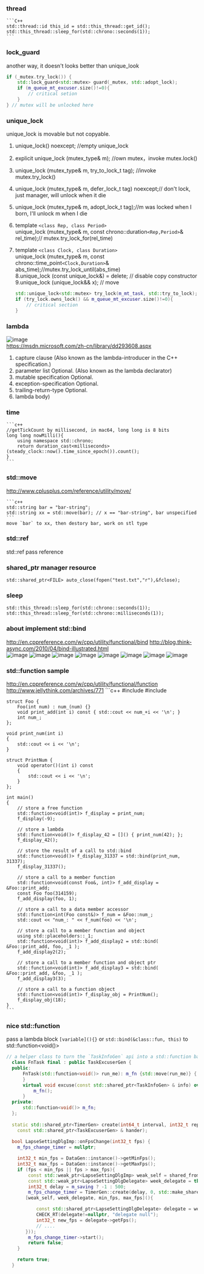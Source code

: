 ### thread

    ```C++
    std::thread::id this_id = std::this_thread::get_id();
    std::this_thread::sleep_for(std::chrono::seconds(1));
    ```
### lock_guard
another way, it doesn't looks better than unique_look
   ```C++
   if (_mutex.try_lock()) { 
       std::lock_guard<std::mutex> guard(_mutex, std::adopt_lock);
       if (m_queue_mt_excuser.size()!=0){
           // critical setion
       }
   } // mutex will be unlocked here
   ```

### unique_lock
unique_lock is movable but not copyable.  
1. unique_lock() noexcept;   //empty unique_lock  
2. explicit unique_lock (mutex_type& m); //own mutex，invoke mutex.lock()   
3. unique_lock (mutex_type& m, try_to_lock_t tag); //invoke mutex.try_lock()  
4. unique_lock (mutex_type& m, defer_lock_t tag) noexcept;// don't lock, just manager, will unlock when it die  
5. unique_lock (mutex_type& m, adopt_lock_t tag);//m was locked when I born, I'll unlock m when I die  
6. template `<class Rep, class Period>`  
   unique_lock (mutex_type& m, const chrono::duration`<Rep,Period>`& rel_time);// mutex.try_lock_for(rel_time)  
7. template `<class Clock, class Duration>`  
   unique_lock (mutex_type& m, const chrono::time_point`<Clock,Duration>`& abs_time);//mutex.try_lock_until(abs_time)  
8.unique_lock (const unique_lock&) = delete; // disable copy constructor  
9.unique_lock (unique_lock&& x); // move  

    ```C++
    std::unique_lock<std::mutex> try_lock(m_mt_task, std::try_to_lock);
    if (try_lock.owns_lock() && m_queue_mt_excuser.size()!=0){
        // critical section
    }
    ```

### lambda
![image](https://github.com/oldmannt/develop-tips/raw/master/cpp/lamda01.jpeg)  
https://msdn.microsoft.com/zh-cn/library/dd293608.aspx  
1. capture clause (Also known as the lambda-introducer in the C++ specification.)  
2. parameter list Optional.  (Also known as the lambda declarator)  
3. mutable specification Optional.  
4. exception-specification Optional.  
5. trailing-return-type Optional.  
6. lambda body)  
### time
    
    ```c++
    //getTickCount by millisecond, in mac64, long long is 8 bits
    long long nowMilli(){
        using namespace std::chrono;
        return duration_cast<milliseconds>(steady_clock::now().time_since_epoch()).count();
    }
    ```
    

### std::move
http://www.cplusplus.com/reference/utility/move/  

    ```c++
    std::string bar = "bar-string";
    std::string xx = std::move(bar); // x == "bar-string", bar unspecified 
    ```
    move `bar` to xx, then destory bar, work on stl type
### std::ref  
std::ref<T> pass reference  

### shared_ptr manager resource


    std::shared_ptr<FILE> auto_close(fopen("test.txt","r"),&fclose);

### sleep 

    std::this_thread::sleep_for(std::chrono::seconds(1));
    std::this_thread::sleep_for(std::chrono::milliseconds(1));

### about implement std::bind
http://en.cppreference.com/w/cpp/utility/functional/bind
http://blog.think-async.com/2010/04/bind-illustrated.html  
![image](https://github.com/oldmannt/develop-tips/raw/master/cpp/bind01-plain-function-one-var-zero-args.png) 
![image](https://github.com/oldmannt/develop-tips/raw/master/cpp/bind02-member-function-one-var-zero-args.png) 
![image](https://github.com/oldmannt/develop-tips/raw/master/cpp/bind03-member-function-zero-vars-one-arg.png) 
![image](https://github.com/oldmannt/develop-tips/raw/master/cpp/bind04-member-function-one-var-one-arg.png) 
![image](https://github.com/oldmannt/develop-tips/raw/master/cpp/bind05-plain-function-one-var-two-args.png) 
![image](https://github.com/oldmannt/develop-tips/raw/master/cpp/bind06-plain-function-one-var-two-args-second-ignored.png) 
![image](https://github.com/oldmannt/develop-tips/raw/master/cpp/bind07-plain-function-one-var-two-args-first-ignored.png) 
![image](https://github.com/oldmannt/develop-tips/raw/master/cpp/bind08-plain-function-one-var-two-args-reordered.png) 

### std::function sample
http://en.cppreference.com/w/cpp/utility/functional/function
http://www.jellythink.com/archives/771
    ```c++
    #include <functional>
    #include <iostream>

    struct Foo {
        Foo(int num) : num_(num) {}
        void print_add(int i) const { std::cout << num_+i << '\n'; }
        int num_;
    };

    void print_num(int i)
    {
        std::cout << i << '\n';
    }

    struct PrintNum {
        void operator()(int i) const
        {
            std::cout << i << '\n';
        }
    };

    int main()
    {
        // store a free function
        std::function<void(int)> f_display = print_num;
        f_display(-9);

        // store a lambda
        std::function<void()> f_display_42 = []() { print_num(42); };
        f_display_42();

        // store the result of a call to std::bind
        std::function<void()> f_display_31337 = std::bind(print_num, 31337);
        f_display_31337();

        // store a call to a member function
        std::function<void(const Foo&, int)> f_add_display = &Foo::print_add;
        const Foo foo(314159);
        f_add_display(foo, 1);

        // store a call to a data member accessor
        std::function<int(Foo const&)> f_num = &Foo::num_;
        std::cout << "num_: " << f_num(foo) << '\n';

        // store a call to a member function and object
        using std::placeholders::_1;
        std::function<void(int)> f_add_display2 = std::bind( &Foo::print_add, foo, _1 );
        f_add_display2(2);

        // store a call to a member function and object ptr
        std::function<void(int)> f_add_display3 = std::bind( &Foo::print_add, &foo, _1 );
        f_add_display3(3);

        // store a call to a function object
        std::function<void(int)> f_display_obj = PrintNum();
        f_display_obj(18);
    }
    ```

### nice std::function 
pass a lambda block `[variable](){}` or `std::bind(&class::fun, this)` to std::function<void()>  
  ```c++
  // a helper class to turn the `TaskInfoGen` api into a std::function based one
    class FnTask final : public TaskExcuserGen {
    public:
        FnTask(std::function<void()> run_me): m_fn {std::move(run_me)} {
        }
        virtual void excuse(const std::shared_ptr<TaskInfoGen> & info) override{
            m_fn();
        }
    private:
        std::function<void()> m_fn;
    };
    
    static std::shared_ptr<TimerGen> create(int64_t interval, int32_t repeat_times, 
      const std::shared_ptr<TaskExcuserGen> & hander);
      
    bool LapseSettingDlgImp::onFpsChange(int32_t fps) {
      m_fps_change_timer = nullptr;

      int32_t min_fps = DataGen::instance()->getMinFps();
      int32_t max_fps = DataGen::instance()->getMaxFps();
      if (fps < min_fps || fps > max_fps){
          const std::weak_ptr<LapseSettingDlgImp> weak_self = shared_from_this();
          const std::weak_ptr<LapseSettingDlgDelegate> week_delegate = this->m_delegate;
          int32_t delay = m_saving ? -1 : 500;
          m_fps_change_timer = TimerGen::create(delay, 0, std::make_shared<FnTask>(
         [weak_self, week_delegate, min_fps, max_fps](){

             const std::shared_ptr<LapseSettingDlgDelegate> delegate = week_delegate.lock();
             CHECK_RT(delegate!=nullptr, "delegate null");
             int32_t new_fps = delegate->getFps();
             // ....
         }));
          m_fps_change_timer->start();
          return false;
      }

      return true;
    }

  ```


